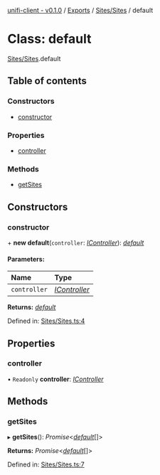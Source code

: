 [unifi-client - v0.1.0](../README.md) / [Exports](../modules.md) / [Sites/Sites](../modules/sites_sites.md) / default

# Class: default

[Sites/Sites](../modules/sites_sites.md).default

## Table of contents

### Constructors

- [constructor](sites_sites.default.md#constructor)

### Properties

- [controller](sites_sites.default.md#controller)

### Methods

- [getSites](sites_sites.default.md#getsites)

## Constructors

### constructor

\+ **new default**(`controller`: [*IController*](../interfaces/icontroller.icontroller-1.md)): [*default*](sites_sites.default.md)

#### Parameters:

Name | Type |
:------ | :------ |
`controller` | [*IController*](../interfaces/icontroller.icontroller-1.md) |

**Returns:** [*default*](sites_sites.default.md)

Defined in: [Sites/Sites.ts:4](https://github.com/thib3113/unifi-client/blob/963dbf0/src/Sites/Sites.ts#L4)

## Properties

### controller

• `Readonly` **controller**: [*IController*](../interfaces/icontroller.icontroller-1.md)

## Methods

### getSites

▸ **getSites**(): *Promise*<[*default*](sites_site.default.md)[]\>

**Returns:** *Promise*<[*default*](sites_site.default.md)[]\>

Defined in: [Sites/Sites.ts:7](https://github.com/thib3113/unifi-client/blob/963dbf0/src/Sites/Sites.ts#L7)
